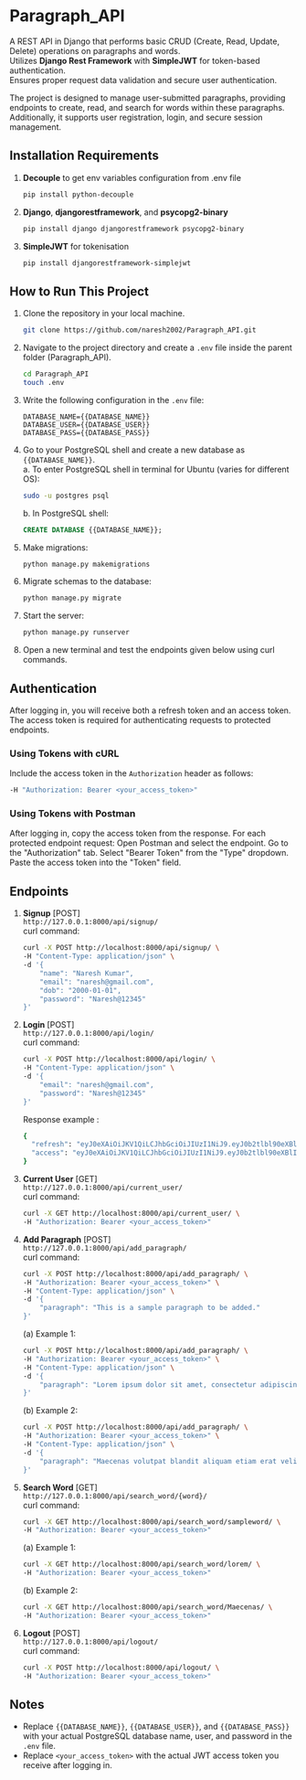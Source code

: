 # Paragraph_API

A REST API in Django that performs basic CRUD (Create, Read, Update, Delete) operations on paragraphs and words.  
Utilizes **Django Rest Framework** with **SimpleJWT** for token-based authentication.  
Ensures proper request data validation and secure user authentication.  

The project is designed to manage user-submitted paragraphs, providing endpoints to create, read, and search for words within these paragraphs. Additionally, it supports user registration, login, and secure session management.

## Installation Requirements

1. **Decouple** to get env variables configuration from .env file  
    ```bash
    pip install python-decouple
    ```
2. **Django**, **djangorestframework**, and **psycopg2-binary**  
    ```bash
    pip install django djangorestframework psycopg2-binary
    ```
3. **SimpleJWT** for tokenisation  
    ```bash
    pip install djangorestframework-simplejwt
    ```

## How to Run This Project

1. Clone the repository in your local machine.  
    ```bash
    git clone https://github.com/naresh2002/Paragraph_API.git
    ```

2. Navigate to the project directory and create a `.env` file inside the parent folder (Paragraph_API).  
    ```bash
    cd Paragraph_API
    touch .env
    ```

3. Write the following configuration in the `.env` file:  
    ```plaintext
    DATABASE_NAME={{DATABASE_NAME}}
    DATABASE_USER={{DATABASE_USER}}
    DATABASE_PASS={{DATABASE_PASS}}
    ```

4. Go to your PostgreSQL shell and create a new database as `{{DATABASE_NAME}}`.  
    a. To enter PostgreSQL shell in terminal for Ubuntu (varies for different OS):  
    ```bash
    sudo -u postgres psql
    ```
    b. In PostgreSQL shell:  
    ```sql
    CREATE DATABASE {{DATABASE_NAME}};
    ```

5. Make migrations:  
    ```bash
    python manage.py makemigrations
    ```

6. Migrate schemas to the database:  
    ```bash
    python manage.py migrate
    ```

7. Start the server:  
    ```bash
    python manage.py runserver
    ```

8. Open a new terminal and test the endpoints given below using curl commands.

## Authentication

After logging in, you will receive both a refresh token and an access token. The access token is required for authenticating requests to protected endpoints. 

### Using Tokens with cURL

Include the access token in the `Authorization` header as follows:
```bash
-H "Authorization: Bearer <your_access_token>"
```
### Using Tokens with Postman
After logging in, copy the access token from the response.
For each protected endpoint request:
Open Postman and select the endpoint.
Go to the "Authorization" tab.
Select "Bearer Token" from the "Type" dropdown.
Paste the access token into the "Token" field.

## Endpoints

1. **Signup** [POST]  
    ```http://127.0.0.1:8000/api/signup/```  
    curl command:  
    ```bash
    curl -X POST http://localhost:8000/api/signup/ \
    -H "Content-Type: application/json" \
    -d '{
        "name": "Naresh Kumar",
        "email": "naresh@gmail.com",
        "dob": "2000-01-01",
        "password": "Naresh@12345"
    }'
    ```

2. **Login** [POST]  
    ```http://127.0.0.1:8000/api/login/```  
    curl command:  
    ```bash
    curl -X POST http://localhost:8000/api/login/ \
    -H "Content-Type: application/json" \
    -d '{
        "email": "naresh@gmail.com",
        "password": "Naresh@12345"
    }'
    ```  
    Response example :  
    ```bash
   {
      "refresh": "eyJ0eXAiOiJKV1QiLCJhbGciOiJIUzI1NiJ9.eyJ0b2tlbl90eXBlIjoicmVmcmVzaCIsImV4cCI6MTcyMTMwNDQ3MiwiaWF0IjoxNzIxMjE4MDcyLCJqdGkiOiI2Mzg5MTk5ZmEzNGM0OGJlOTNhZmNiNWRhMmVjOTU5NyIsInVzZXJfaWQiOjF9.oo3v-f8EY73DnmEFYovVxJ9yguV8QbrsVBNRpFA6E70",
      "access": "eyJ0eXAiOiJKV1QiLCJhbGciOiJIUzI1NiJ9.eyJ0b2tlbl90eXBlIjoiYWNjZXNzIiwiZXhwIjoxNzIxMjIxNjcyLCJpYXQiOjE3MjEyMTgwNzIsImp0aSI6IjAxYWI2YTUyOGZkNTRlNjQ4MTU5ZGEzYjJhNDgzZDhjIiwidXNlcl9pZCI6MX0.e5C57PJzer4O5GPRt2HxksHSnXVOqazeXJtuxVgVvqY"
   }
   ```  

3. **Current User** [GET]  
    ```http://127.0.0.1:8000/api/current_user/```  
    curl command:  
    ```bash
    curl -X GET http://localhost:8000/api/current_user/ \
    -H "Authorization: Bearer <your_access_token>"
    ```

4. **Add Paragraph** [POST]  
    ```http://127.0.0.1:8000/api/add_paragraph/```  
    curl command:  
    ```bash
    curl -X POST http://localhost:8000/api/add_paragraph/ \
    -H "Authorization: Bearer <your_access_token>" \
    -H "Content-Type: application/json" \
    -d '{
        "paragraph": "This is a sample paragraph to be added."
    }'
    ```  
    (a) Example 1:  
    ```bash
    curl -X POST http://localhost:8000/api/add_paragraph/ \
    -H "Authorization: Bearer <your_access_token>" \
    -H "Content-Type: application/json" \
    -d '{
        "paragraph": "Lorem ipsum dolor sit amet, consectetur adipiscing elit, sed do eiusmod tempor incididunt ut labore et dolore magna aliqua. Magna ac placerat vestibulum lectus. Elit duis tristique sollicitudin nibh sit amet commodo. Senectus et netus et malesuada fames. Fermentum iaculis eu non diam phasellus vestibulum lorem sed. Dictumst quisque sagittis purus sit amet volutpat consequat mauris. Aliquam ut porttitor leo a diam sollicitudin tempor. Consectetur a erat nam atlectus urna duis convallis. Sed viverra ipsum nunc aliquet bibendum enim facilisis gravida neque."
    }'
    ```  
    (b) Example 2:  
    ```bash
    curl -X POST http://localhost:8000/api/add_paragraph/ \
    -H "Authorization: Bearer <your_access_token>" \
    -H "Content-Type: application/json" \
    -d '{
        "paragraph": "Maecenas volutpat blandit aliquam etiam erat velit scelerisque. Lectus sit amet est placerat in egestas erat imperdiet. Ante in nibh mauris cursus mattis. Tellus rutrum tellus pellentesque eu tincidunt. Euismod quis viverra nibh cras pulvinar mattis. Proin nibh nisl condimentum id venenatis a. Quam elementum pulvinar etiam non quam. Arcu dictum varius duis at consectetur lorem donec. Aliquet porttitor lacus luctus accumsan tortor. Duis ut diam quam nulla porttitor massa id."
    }'
    ```

5. **Search Word** [GET]  
    ```http://127.0.0.1:8000/api/search_word/{word}/```  
    curl command:  
    ```bash
    curl -X GET http://localhost:8000/api/search_word/sampleword/ \
    -H "Authorization: Bearer <your_access_token>"
    ```   
    (a) Example 1:  
    ```bash
    curl -X GET http://localhost:8000/api/search_word/lorem/ \
    -H "Authorization: Bearer <your_access_token>"
    ```  
    (b) Example 2:  
    ```bash
    curl -X GET http://localhost:8000/api/search_word/Maecenas/ \
    -H "Authorization: Bearer <your_access_token>"
    ```  

6. **Logout** [POST]  
    ```http://127.0.0.1:8000/api/logout/```  
    curl command:  
    ```bash
    curl -X POST http://localhost:8000/api/logout/ \
    -H "Authorization: Bearer <your_access_token>"
    ```

## Notes

- Replace `{{DATABASE_NAME}}`, `{{DATABASE_USER}}`, and `{{DATABASE_PASS}}` with your actual PostgreSQL database name, user, and password in the `.env` file.
- Replace `<your_access_token>` with the actual JWT access token you receive after logging in.
